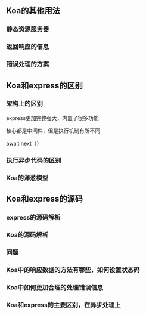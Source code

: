 ## Koa的其他用法

### 静态资源服务器



### 返回响应的信息



### 错误处理的方案



## Koa和express的区别



### 架构上的区别

express更加完整强大，内置了很多功能

核心都是中间件，但是执行机制有所不同

await next（）



### 执行异步代码的区别



### Koa的洋葱模型



## Koa和express的源码



### express的源码解析

### Koa的源码解析



### 问题

### Koa中的响应数据的方法有哪些，如何设置状态码



### Koa中如何更加合理的处理错误信息



### Koa和express的主要区别，在异步处理上


